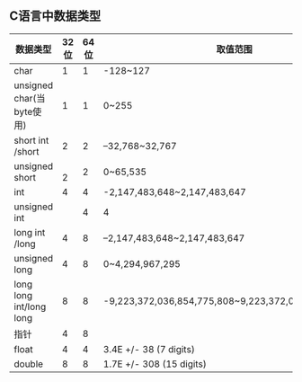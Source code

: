 
## C语言中数据类型
| 数据类型| 32位 | 64位 | 取值范围 |
|---|---|---|---|
|char|1|1|-128~127|
|unsigned char(当byte使用)|1|1|0~255|
|short int /short|2|2|–32,768~32,767|
|unsigned  short| 　2|2|0~65,535|
|int|4|4|-2,147,483,648~2,147,483,647|
|unsigned int||4|4|0~4,294,967,295|
|long int /long|4|8|–2,147,483,648~2,147,483,647|
|unsigned long|4|8|0~4,294,967,295|
|long long int/long long|8|8|-9,223,372,036,854,775,808~9,223,372,036,854,775,807|
指针|4|8| |
|float|4|4|3.4E +/- 38 (7 digits)|
|double|8|8|1.7E +/- 308 (15 digits)|